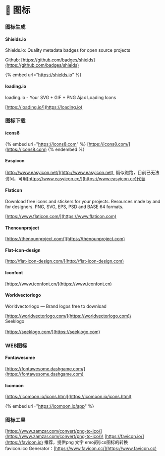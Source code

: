 # 🎊 图标

### 图标生成

#### Shields.io

Shields.io: Quality metadata badges for open source projects

Github: [https://github.com/badges/shields](https://github.com/badges/shields)

{% embed url="https://shields.io" %}

#### loading.io

loading.io - Your SVG + GIF + PNG Ajax Loading Icons

[https://loading.io/](https://loading.io)

### 图标下载

#### icons8

{% embed url="https://icons8.com" %}
[https://icons8.com/](https://icons8.com)
{% endembed %}

#### Easyicon

[http://www.easyicon.net/](http://www.easyicon.net), 疑似跑路，目前已无法访问，可用[https://www.easyicon.cc/](https://www.easyicon.cc)代替

#### Flaticon

Download free icons and stickers for your projects. Resources made by and for designers. PNG, SVG, EPS, PSD and BASE 64 formats.

[https://www.flaticon.com/](https://www.flaticon.com)

#### Thenounproject

[https://thenounproject.com/](https://thenounproject.com)

#### Flat-icon-design

[http://flat-icon-design.com/](http://flat-icon-design.com)

#### Iconfont

[https://www.iconfont.cn/](https://www.iconfont.cn)

#### Worldvectorlogo

Worldvectorlogo — Brand logos free to download

[https://worldvectorlogo.com/](https://worldvectorlogo.com)\
\
Seeklogo\
\
[https://seeklogo.com/](https://seeklogo.com)

### WEB图标

#### Fontawesome

[https://fontawesome.dashgame.com/](https://fontawesome.dashgame.com)

#### Icomoon

[https://icomoon.io/icons.html](https://icomoon.io/icons.html)

{% embed url="https://icomoon.io/app" %}

### 图标工具

[https://www.zamzar.com/convert/png-to-ico/](https://www.zamzar.com/convert/png-to-ico/)\
[https://favicon.io/](https://favicon.io) 推荐，提供png 文字 emoji到ico图标的转换\
favicon.ico Generator：[https://www.favicon.cc/](https://www.favicon.cc)
